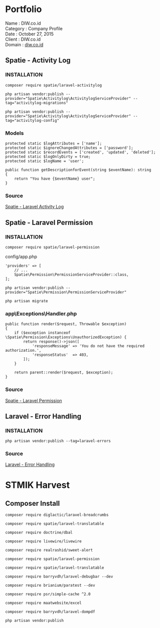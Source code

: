 # Portfolio
Name : DIW.co.id<br>
Category : Company Profile<br>
Date : October 27, 2015<br>
Client : DIW.co.id<br>
Domain : [diw.co.id](https://www.diw.co.id)

## Spatie - Activity Log
### INSTALLATION
```
composer require spatie/laravel-activitylog
```
```
php artisan vendor:publish --provider="Spatie\Activitylog\ActivitylogServiceProvider" --tag="activitylog-migrations"
```
```
php artisan vendor:publish --provider="Spatie\Activitylog\ActivitylogServiceProvider" --tag="activitylog-config"
```
### Models
```
protected static $logAttributes = ['name'];
protected static $ignoreChangedAttributes = ['password'];
protected static $recordEvents = ['created', 'updated', 'deleted'];
protected static $logOnlyDirty = true;
protected static $logName = 'user';
```
```
public function getDescriptionforEvent(string $eventName): string
{
    return "You have {$eventName} user";
}
```
### Source
[Spatie - Laravel Activity Log](https://spatie.be/docs/laravel-activitylog)

## Spatie - Laravel Permission
### INSTALLATION
```
composer require spatie/laravel-permission
```
config/app.php
```
'providers' => [
    // ...
    Spatie\Permission\PermissionServiceProvider::class,
];
```
```
php artisan vendor:publish --provider="Spatie\Permission\PermissionServiceProvider"
```
```
php artisan migrate
```

### app\Exceptions\Handler.php
```
public function render($request, Throwable $exception)
{
    if ($exception instanceof \Spatie\Permission\Exceptions\UnauthorizedException) {
        return response()->json([
            'responseMessage' => 'You do not have the required authorization.',
            'responseStatus'  => 403,
        ]);
    }

    return parent::render($request, $exception);
}
```
### Source
[Spatie - Laravel Permission](https://spatie.be/docs/laravel-permission/v5/introduction)

## Laravel - Error Handling
### INSTALLATION
```
php artisan vendor:publish --tag=laravel-errors
```

### Source
[Laravel - Error Handling](https://laravel.com/docs/9.x/errors)



# STMIK Harvest

## Composer Install
```
composer require diglactic/laravel-breadcrumbs
```
```
composer require spatie/laravel-translatable
```
```
composer require doctrine/dbal
```
```
composer require livewire/livewire
```
```
composer require realrashid/sweet-alert
```
```
composer require spatie/laravel-permission
```
```
composer require spatie/laravel-translatable
```
```
composer require barryvdh/laravel-debugbar --dev
```
```
composer require brianium/paratest --dev
```
```
composer require psr/simple-cache ^2.0
```
```
composer require maatwebsite/excel
```
```
composer require barryvdh/laravel-dompdf
```
```
php artisan vendor:publish
```
